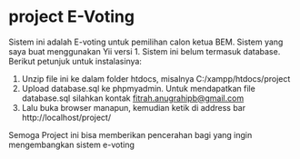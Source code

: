 # project E-Voting
Sistem ini adalah E-voting untuk pemilihan calon ketua BEM. 
Sistem yang saya buat menggunakan Yii versi 1. Sistem ini belum termasuk database.
Berikut petunjuk untuk instalasinya:
1. Unzip file ini ke dalam folder htdocs, misalnya C:/xampp/htdocs/project
2. Upload database.sql ke phpmyadmin. Untuk mendapatkan file database.sql silahkan kontak fitrah.anugrahipb@gmail.com
3. Lalu buka browser manapun, kemudian ketik di address bar http://localhost/project/

Semoga Project ini bisa memberikan pencerahan bagi yang ingin mengembangkan sistem e-voting



